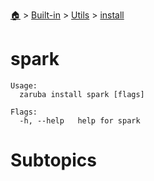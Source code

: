 <!--startTocHeader-->
[🏠](../../../README.md) > [Built-in](../../README.md) > [Utils](../README.md) > [install](README.md)
# spark
<!--endTocHeader-->

```
Usage:
  zaruba install spark [flags]

Flags:
  -h, --help   help for spark

```

# Subtopics
<!--startTocSubtopic-->
<!--endTocSubtopic-->